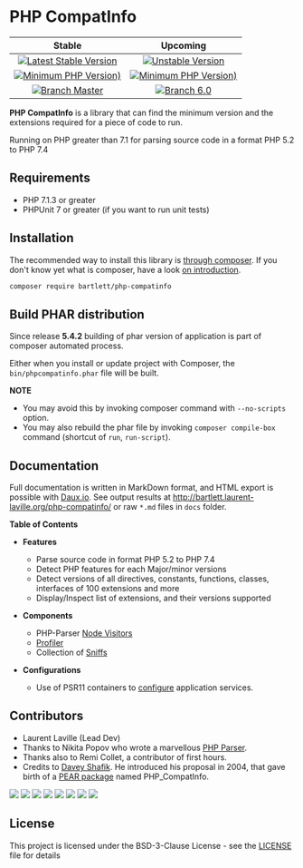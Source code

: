 
# PHP CompatInfo

| Stable | Upcoming |
|:------:|:--------:|
| [![Latest Stable Version](https://img.shields.io/packagist/v/bartlett/php-compatinfo)](https://packagist.org/packages/bartlett/php-compatinfo) | [![Unstable Version](https://img.shields.io/packagist/vpre/bartlett/php-compatinfo)](https://packagist.org/packages/bartlett/php-compatinfo) |
| [![Minimum PHP Version)](https://img.shields.io/packagist/php-v/bartlett/php-compatinfo)](https://www.php.net/supported-versions.php) | [![Minimum PHP Version)](https://img.shields.io/packagist/php-v/bartlett/php-compatinfo/6.0.x-dev?color=orange)](https://www.php.net/supported-versions.php) |
| [![Branch Master](https://img.shields.io/badge/branch-master-blue)](https://github.com/llaville/php-compat-info) | [![Branch 6.0](https://img.shields.io/badge/branch-6.0-orange)](https://github.com/llaville/php-compat-info/tree/6.0) |

**PHP CompatInfo** is a library that
can find the minimum version and the extensions required for a piece of code to run.

Running on PHP greater than 7.1 for parsing source code in a format PHP 5.2 to PHP 7.4

## Requirements

* PHP 7.1.3 or greater
* PHPUnit 7 or greater (if you want to run unit tests)

## Installation

The recommended way to install this library is [through composer](http://getcomposer.org).
If you don't know yet what is composer, have a look [on introduction](http://getcomposer.org/doc/00-intro.md).

```bash
composer require bartlett/php-compatinfo
```

## Build PHAR distribution

Since release **5.4.2** building of phar version of application is part of composer automated process.

Either when you install or update project with Composer, the `bin/phpcompatinfo.phar` file will be built.

**NOTE**
- You may avoid this by invoking composer command with `--no-scripts` option.
- You may also rebuild the phar file by invoking `composer compile-box` command (shortcut of `run`, `run-script`).

## Documentation

Full documentation is written in MarkDown format, and HTML export is possible with [Daux.io](https://github.com/dauxio/daux.io).
See output results at http://bartlett.laurent-laville.org/php-compatinfo/ or raw `*.md` files in `docs` folder.

**Table of Contents**

* **Features**
  - Parse source code in format PHP 5.2 to PHP 7.4
  - Detect PHP features for each Major/minor versions
  - Detect versions of all directives, constants, functions, classes, interfaces of 100 extensions and more
  - Display/Inspect list of extensions, and their versions supported

* **Components**
  - PHP-Parser [Node Visitors](docs/01_Components/01_PHP-Parser/Visitors.md)
  - [Profiler](docs/01_Components/02_Profiler/Collectors.md)
  - Collection of [Sniffs](docs/01_Components/03_Sniffs/Features.md)

* **Configurations**
  - Use of PSR11 containers to [configure](docs/02_Configs/README.md) application services.

## Contributors

* Laurent Laville (Lead Dev)
* Thanks to Nikita Popov who wrote a marvellous [PHP Parser](https://github.com/nikic/PHP-Parser).
* Thanks also to Remi Collet, a contributor of first hours.
* Credits to [Davey Shafik](https://github.com/dshafik). He introduced his proposal in 2004, that gave birth of a [PEAR package](http://pear.php.net/package/PHP_CompatInfo) named PHP_CompatInfo.

[![](https://sourcerer.io/fame/llaville/llaville/php-compat-info/images/0)](https://sourcerer.io/fame/llaville/llaville/php-compat-info/links/0)
[![](https://sourcerer.io/fame/llaville/llaville/php-compat-info/images/1)](https://sourcerer.io/fame/llaville/llaville/php-compat-info/links/1)
[![](https://sourcerer.io/fame/llaville/llaville/php-compat-info/images/2)](https://sourcerer.io/fame/llaville/llaville/php-compat-info/links/2)
[![](https://sourcerer.io/fame/llaville/llaville/php-compat-info/images/3)](https://sourcerer.io/fame/llaville/llaville/php-compat-info/links/3)
[![](https://sourcerer.io/fame/llaville/llaville/php-compat-info/images/4)](https://sourcerer.io/fame/llaville/llaville/php-compat-info/links/4)
[![](https://sourcerer.io/fame/llaville/llaville/php-compat-info/images/5)](https://sourcerer.io/fame/llaville/llaville/php-compat-info/links/5)
[![](https://sourcerer.io/fame/llaville/llaville/php-compat-info/images/6)](https://sourcerer.io/fame/llaville/llaville/php-compat-info/links/6)
[![](https://sourcerer.io/fame/llaville/llaville/php-compat-info/images/7)](https://sourcerer.io/fame/llaville/llaville/php-compat-info/links/7)

## License

This project is licensed under the BSD-3-Clause License - see the [LICENSE](https://github.com/llaville/php-compat-info/blob/master/LICENSE) file for details
